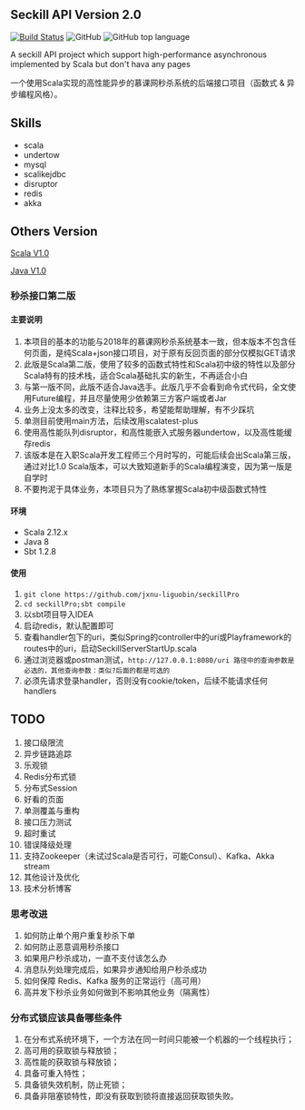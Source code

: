 Seckill API Version 2.0
---

[![Build Status](https://travis-ci.org/jxnu-liguobin/seckillPro.svg?branch=master)](https://travis-ci.org/jxnu-liguobin/seckillPro)
![GitHub](https://img.shields.io/github/license/jxnu-liguobin/seckillPro.svg)
![GitHub top language](https://img.shields.io/github/languages/top/jxnu-liguobin/seckillPro.svg)

A seckill API project which support high-performance asynchronous implemented by Scala but don't hava any pages

一个使用Scala实现的高性能异步的慕课网秒杀系统的后端接口项目（函数式 & 异步编程风格）。

Skills
---

* scala
* undertow
* mysql
* scalikejdbc
* disruptor
* redis
* akka


Others Version
---
[Scala V1.0](https://github.com/jxnu-liguobin/SpringBoot-SecKill-Scala)

[Java  V1.0](https://github.com/jxnu-liguobin/SpringBoot-SecKill-Scala/tree/seckill)


### 秒杀接口第二版

#### 主要说明

1. 本项目的基本的功能与2018年的慕课网秒杀系统基本一致，但本版本不包含任何页面，是纯Scala+json接口项目，对于原有反回页面的部分仅模拟GET请求
2. 此版是Scala第二版，使用了较多的函数式特性和Scala初中级的特性以及部分Scala特有的技术栈，适合Scala基础扎实的新生，不再适合小白
3. 与第一版不同，此版不适合Java选手。此版几乎不会看到命令式代码，全文使用Future编程，并且尽量使用少依赖第三方客户端或者Jar
4. 业务上没太多的改变，注释比较多，希望能帮助理解，有不少踩坑
5. 单测目前使用main方法，后续改用scalatest-plus
6. 使用高性能队列disruptor，和高性能嵌入式服务器undertow，以及高性能缓存redis
7. 该版本是在入职Scala开发工程师三个月时写的，可能后续会出Scala第三版，通过对比1.0 Scala版本，可以大致知道新手的Scala编程演变，因为第一版是自学时
8. 不要拘泥于具体业务，本项目只为了熟练掌握Scala初中级函数式特性

#### 环境

- Scala 2.12.x
- Java 8
- Sbt 1.2.8

#### 使用

1. `git clone https://github.com/jxnu-liguobin/seckillPro`
2. `cd seckillPro;sbt compile`
3. 以sbt项目导入IDEA
4. 启动redis，默认配置即可
4. 查看handler包下的uri，类似Spring的controller中的uri或Playframework的routes中的uri，启动SeckillServerStartUp.scala
5. 通过浏览器或postman测试，`http://127.0.0.1:8080/uri 路径中的查询参数是必选的，其他查询参数：类似?后面的都是可选的`
6. 必须先请求登录handler，否则没有cookie/token，后续不能请求任何handlers

## TODO

1. 接口级限流
2. 异步链路追踪
3. 乐观锁
4. Redis分布式锁
5. 分布式Session
6. 好看的页面
7. 单测覆盖与重构
8. 接口压力测试
9. 超时重试
10. 错误降级处理
11. 支持Zookeeper（未试过Scala是否可行，可能Consul）、Kafka、Akka stream
12. 其他设计及优化
13. 技术分析博客

### 思考改进

1. 如何防止单个用户重复秒杀下单
2. 如何防止恶意调用秒杀接口
3. 如果用户秒杀成功，一直不支付该怎么办
4. 消息队列处理完成后，如果异步通知给用户秒杀成功
5. 如何保障 Redis、Kafka 服务的正常运行（高可用）
6. 高并发下秒杀业务如何做到不影响其他业务（隔离性）

### 分布式锁应该具备哪些条件

1. 在分布式系统环境下，一个方法在同一时间只能被一个机器的一个线程执行；
2. 高可用的获取锁与释放锁；
3. 高性能的获取锁与释放锁；
4. 具备可重入特性；
5. 具备锁失效机制，防止死锁；
6. 具备非阻塞锁特性，即没有获取到锁将直接返回获取锁失败。


